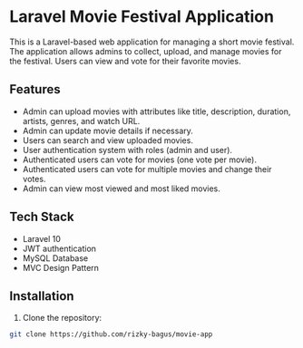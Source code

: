 # Laravel Movie Festival Application

This is a Laravel-based web application for managing a short movie festival. The application allows admins to collect, upload, and manage movies for the festival. Users can view and vote for their favorite movies.

## Features

- Admin can upload movies with attributes like title, description, duration, artists, genres, and watch URL.
- Admin can update movie details if necessary.
- Users can search and view uploaded movies.
- User authentication system with roles (admin and user).
- Authenticated users can vote for movies (one vote per movie).
- Authenticated users can vote for multiple movies and change their votes.
- Admin can view most viewed and most liked movies.

## Tech Stack

- Laravel 10
- JWT authentication
- MySQL Database
- MVC Design Pattern

## Installation

1. Clone the repository:

```bash
git clone https://github.com/rizky-bagus/movie-app


